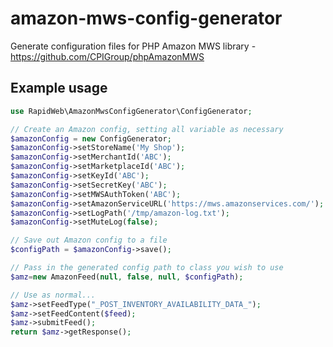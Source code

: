 # amazon-mws-config-generator
Generate configuration files for PHP Amazon MWS library - https://github.com/CPIGroup/phpAmazonMWS

## Example usage

 ```php
 use RapidWeb\AmazonMwsConfigGenerator\ConfigGenerator;

// Create an Amazon config, setting all variable as necessary
$amazonConfig = new ConfigGenerator;
$amazonConfig->setStoreName('My Shop');
$amazonConfig->setMerchantId('ABC');
$amazonConfig->setMarketplaceId('ABC');
$amazonConfig->setKeyId('ABC');
$amazonConfig->setSecretKey('ABC');
$amazonConfig->setMWSAuthToken('ABC');
$amazonConfig->setAmazonServiceURL('https://mws.amazonservices.com/');
$amazonConfig->setLogPath('/tmp/amazon-log.txt');
$amazonConfig->setMuteLog(false);

// Save out Amazon config to a file
$configPath = $amazonConfig->save();

// Pass in the generated config path to class you wish to use
$amz=new AmazonFeed(null, false, null, $configPath);

// Use as normal...
$amz->setFeedType("_POST_INVENTORY_AVAILABILITY_DATA_"); 
$amz->setFeedContent($feed);
$amz->submitFeed();
return $amz->getResponse();

```